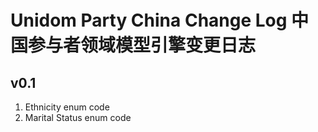 # Unidom Party China Change Log 中国参与者领域模型引擎变更日志

## v0.1
1. Ethnicity enum code
2. Marital Status enum code
